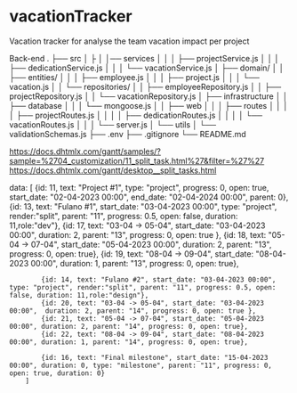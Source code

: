 # vacationTracker
Vacation tracker for analyse the team vacation impact per project


Back-end
.
├── src
│   ├ 
│   │── services
│   │   │   ├── projectService.js
│   │   │   ├── dedicationService.js
│   │   │   └── vacationService.js
│   ├── domain/
│   │   ├── entities/
│   │   │   ├── employee.js
│   │   │   ├── project.js
│   │   │   └── vacation.js
│   │   └── repositories/
│   │       ├── employeeRepository.js
│   │       ├── projectRepository.js
│   │       └── vacationRepository.js
│   ├── infrastructure
│   │   ├── database
│   │   │   └── mongoose.js
│   │   ├── web
│   │   │   ├── routes
│   │   │   │   ├── projectRoutes.js
│   │   │   │   ├── dedicationRoutes.js
│   │   │   │   └── vacationRoutes.js
│   │   │   └── server.js
│   └── utils
│       └── validationSchemas.js
├── .env
├── .gitignore
└── README.md

https://docs.dhtmlx.com/gantt/samples/?sample=%2704_customization/11_split_task.html%27&filter=%27%27
https://docs.dhtmlx.com/gantt/desktop__split_tasks.html



data: [
			{id: 11, text: "Project #1", type: "project", progress: 0, open: true, start_date: "02-04-2023 00:00", end_date: "02-04-2024 00:00", parent: 0},
			{id: 13, text: "Fulano #1", start_date: "03-04-2023 00:00", type: "project", render:"split", parent: "11", progress: 0.5, open: false, duration: 11,role:"dev"},
			{id: 17, text: "03-04 -> 05-04", start_date: "03-04-2023 00:00",  duration: 2, parent: "13", progress: 0, open: true },
			{id: 18, text: "05-04 -> 07-04", start_date: "05-04-2023 00:00", duration: 2, parent: "13", progress: 0, open: true},
			{id: 19, text: "08-04 -> 09-04", start_date: "08-04-2023 00:00", duration: 1, parent: "13", progress: 0, open: true},
		
			{id: 14, text: "Fulano #2", start_date: "03-04-2023 00:00", type: "project", render:"split", parent: "11", progress: 0.5, open: false, duration: 11,role:"design"},
			{id: 20, text: "03-04 -> 05-04", start_date: "03-04-2023 00:00",  duration: 2, parent: "14", progress: 0, open: true },
			{id: 21, text: "05-04 -> 07-04", start_date: "05-04-2023 00:00", duration: 2, parent: "14", progress: 0, open: true},
			{id: 22, text: "08-04 -> 09-04", start_date: "08-04-2023 00:00", duration: 1, parent: "14", progress: 0, open: true},

			{id: 16, text: "Final milestone", start_date: "15-04-2023 00:00", duration: 0, type: "milestone", parent: "11", progress: 0, open: true, duration: 0}
		]